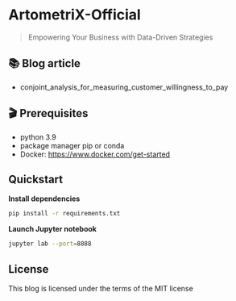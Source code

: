 # ArtometriX-Official

> Empowering Your Business with Data-Driven Strategies

## 📚 Blog article

- conjoint_analysis_for_measuring_customer_willingness_to_pay

## 🎬 Prerequisites

- python 3.9
- package manager pip or conda
- Docker: https://www.docker.com/get-started

## Quickstart

**Install dependencies**

```sh
pip install -r requirements.txt
```

**Launch Jupyter notebook**

```sh
jupyter lab --port=8888
```

## License

This blog is licensed under the terms of the MIT license

